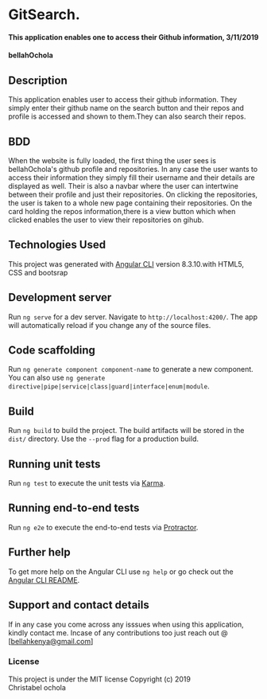 # GitSearch.
#### This application enables one to access their Github information, 3/11/2019
#### bellahOchola
## Description
This application enables user to access their github information. They simply enter their github name on the search button and their repos and profile is accessed and shown to them.They can also search their repos.
## BDD
When the website is fully loaded, the first thing the user sees is bellahOchola's github profile and repositories. In any case the user wants to access their information they simply fill their username and their details are displayed as well.
Their is also a navbar where the user can intertwine between their profile and just their repositories. On clicking the repositories, the user is taken to a whole new page containing their repositories.
On the card holding the repos information,there is a view button which when clicked enables the user to view their repositories on gihub.
## Technologies Used
This project was generated with [Angular CLI](https://github.com/angular/angular-cli) version 8.3.10.with HTML5, CSS and bootsrap

## Development server

Run `ng serve` for a dev server. Navigate to `http://localhost:4200/`. The app will automatically reload if you change any of the source files.

## Code scaffolding

Run `ng generate component component-name` to generate a new component. You can also use `ng generate directive|pipe|service|class|guard|interface|enum|module`.

## Build

Run `ng build` to build the project. The build artifacts will be stored in the `dist/` directory. Use the `--prod` flag for a production build.

## Running unit tests

Run `ng test` to execute the unit tests via [Karma](https://karma-runner.github.io).

## Running end-to-end tests

Run `ng e2e` to execute the end-to-end tests via [Protractor](http://www.protractortest.org/).

## Further help

To get more help on the Angular CLI use `ng help` or go check out the [Angular CLI README](https://github.com/angular/angular-cli/blob/master/README.md).

## Support and contact details
If in any case you come across any isssues when using this application, kindly contact me. Incase of any contributions too just reach out @ [bellahkenya@gmail.com]
### License
This project is under the MIT license
Copyright (c) 2019  
Christabel ochola